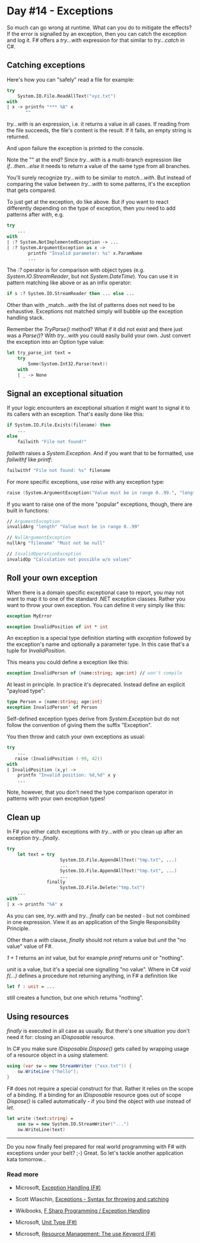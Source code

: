 # Day #14 - Exceptions
So much can go wrong at runtime. What can you do to mitigate the effects? If the error is signalled by an exception, then you can catch the exception and log it. F# offers a _try...with_ expression for that similar to _try...catch_ in C#.

## Catching exceptions
Here's how you can "safely" read a file for example:

```fsharp
try
	System.IO.File.ReadAllText("xyz.txt")
with
| x -> printfn "*** %A" x
       ""
```

_try...with_ is an expression, i.e. it returns a value in all cases. If reading from the file succeeds, the file's content is the result. If it fails, an empty string is returned.

And upon failure the exception is printed to the console.

Note the "" at the end? Since _try...with_ is a multi-branch expression like _if...then...else_ it needs to return a value of the same type from all branches.

You'll surely recognize _try...with_ to be similar to _match...with_. But instead of comparing the value between _try...with_ to some patterns, it's the exception that gets compared.

To just get at the exception, do like above. But if you want to react differently depending on the type of exception, then you need to add patterns after _with_, e.g.

```fsharp
try
    ...
with
| :? System.NotImplementedException -> ...
| :? System.ArgumentException as x -> 
		printfn "Invalid parameter: %s" x.ParamName
		...
```

The _:?_ operator is for comparison with object types (e.g. _System.IO.StreamReader_, but not _System.DateTime_). You can use it in pattern matching like above or as an infix operator:

```fsharp
if s :? System.IO.StreamReader then ... else ...
```

Other than with _match..._with_ the list of patterns does not need to be exhaustive. Exceptions not matched simply will bubble up the exception handling stack.

Remember the _TryParse()_ method? What if it did not exist and there just was a _Parse()_? With _try...with_ you could easily build your own. Just convert the exception into an Option type value:

```fsharp
let try_parse_int text =
    try
        Some(System.Int32.Parse(text))
    with
    | _ -> None
```

## Signal an exceptional situation
If your logic encounters an exceptional situation it might want to signal it to its callers with an exception. That's easily done like this:

```fsharp
if System.IO.File.Exists(filename) then
    ...
else
    failwith "File not found!"
```

_failwith_ raises a _System.Exception_. And if you want that to be formatted, use _failwithf_ like _printf_:

```fsharp
failwithf "File not found: %s" filename
```

For more specific exceptions, use _raise_ with any exception type:

```fsharp
raise (System.ArgumentException("Value must be in range 0..99.", "length"))
```

If you want to raise one of the more "popular" exceptions, though, there are built in functions:

```fsharp
// ArgumentException
invalidArg "length" "Value must be in range 0..99"

// NullArgumentException
nullArg "filename" "Must not be null"

// InvalidOperationException
invalidOp "Calculation not possible w/o values"
```

## Roll your own exception
When there is a domain specific exceptional case to report, you may not want to map it to one of the standard .NET exception classes. Rather you want to throw your own exception. You can define it very simply like this:

```fsharp
exception MyError

exception InvalidPosition of int * int
```

An exception is a special type definition starting with _exception_ followed by the exception's name and optionally a parameter type. In this case that's a tuple for _InvalidPosition_.

This means you could define a exception like this:

```fsharp
exception InvalidPerson of {name:string; age:int} // won't compile
```

At least in principle. In practice it's deprecated. Instead define an explicit "payload type":

```fsharp
type Person = {name:string; age:int}
exception InvalidPerson' of Person
```

Self-defined exception types derive from _System.Exception_ but do not follow the convention of giving them the suffix "Exception".

You then throw and catch your own exceptions as usual:

```fsharp
try
	...
   raise (InvalidPosition (-99, 42))
with
| InvalidPosition (x,y) -> 
	printfn "Invalid position: %d,%d" x y
	...
```

Note, however, that you don't need the type comparison operator in patterns with your own exception types!

## Clean up
In F# you either catch exceptions with _try...with_ or you clean up after an exception _try...finally_.

```fsharp
try
    let text = try
                    System.IO.File.AppendAllText("tmp.txt", ...)
                    ...
                    System.IO.File.AppendAllText("tmp.txt", ...)
                    ...
               finally
                    System.IO.File.Delete("tmp.txt")
    ...
with
| x -> printfn "%A" x
```

As you can see, _try..with_ and _try...finally_ can be nested - but not combined in one expression. View it as an application of the Single Responsibility Principle.

Other than a _with_ clause, _finally_ should not return a value but _unit_ the "no value" value of F#.

_1 + 1_ returns an _int_ value, but for example _printf_ returns _unit_ or "nothing".

_unit_ is a value, but it's a special one signalling "no value". Where in C# _void f(...)_ defines a procedure not returning anything, in F# a definition like

```fsharp
let f : unit = ...
```

still creates a function, but one which returns "nothing".

## Using resources
_finally_ is executed in all case as usually. But there's one situation you don't need it for: closing an _IDisposable_ resource.

In C# you make sure _IDisposable.Dispose()_ gets called by wrapping usage of a resource object in a _using_ statement:

```csharp
using (var sw = new StreamWriter ("xxx.txt")) {
	sw.WriteLine ("hello");
}
```

F# does not require a special construct for that. Rather it relies on the scope of a binding. If a binding for an _IDisposable_ resource goes out of scope _Dispose()_ is called automatically - if you bind the object with _use_ instead of _let_.

```fsharp
let write (text:string) =
    use sw = new System.IO.StreamWriter("...")
    sw.WriteLine(text)
```

***

Do you now finally feel prepared for real world programming with F# with exceptions under your belt? ;-) Great. So let's tackle another application kata tomorrow...

### Read more
* Microsoft, [Exception Handling (F#)](https://msdn.microsoft.com/en-us/library/dd233223.aspx)
* Scott Wlaschin, [Exceptions - Syntax for throwing and catching](http://fsharpforfunandprofit.com/posts/exceptions/)
* Wikibooks, [F Sharp Programming / Exception Handling](https://en.wikibooks.org/wiki/F_Sharp_Programming/Exception_Handling)

* Microsoft, [Unit Type (F#)](https://msdn.microsoft.com/en-us/library/dd483472.aspx)

* Microsoft, [Resource Management: The use Keyword (F#)](https://msdn.microsoft.com/en-us/library/dd233240.aspx)